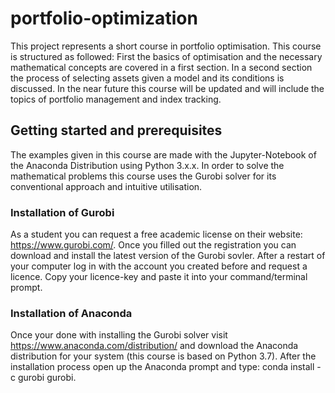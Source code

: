 # portfolio-optimization
This project represents a short course in portfolio optimisation. This course is structured as followed: First the basics of optimisation and the necessary mathematical concepts are covered in a first section. In a second section the process of selecting assets given a model and its conditions is discussed. In the near future this course will be updated and will include the topics of portfolio management and index tracking.

## Getting started and prerequisites
The examples given in this course are made with the Jupyter-Notebook of the Anaconda Distribution using Python 3.x.x. In order to solve the mathematical problems this course uses the Gurobi solver for its conventional approach and intuitive utilisation.

 ### Installation of Gurobi
 As a student you can request a free academic license on their website: https://www.gurobi.com/. Once you filled out the registration you can download and install the latest version of the Gurobi sovler. After a restart of your computer log in with the account you created before and request a licence. Copy your licence-key and paste it into your command/terminal prompt.

### Installation of Anaconda
 Once your done with installing the Gurobi solver visit  https://www.anaconda.com/distribution/ and download the Anaconda distribution for your system (this course is based on Python 3.7).  After the installation process open up the Anaconda prompt and type: conda install -c gurobi gurobi.    
